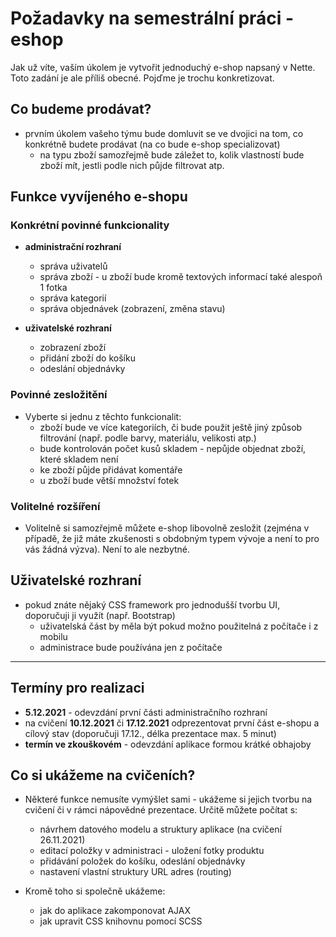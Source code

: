 # Požadavky na semestrální práci - eshop

Jak už víte, vaším úkolem je vytvořit jednoduchý e-shop napsaný v Nette. Toto zadání je ale příliš obecné. Pojďme je trochu konkretizovat.

## Co budeme prodávat?
- prvním úkolem vašeho týmu bude domluvit se ve dvojici na tom, co konkrétně budete prodávat (na co bude e-shop specializovat)
  - na typu zboží samozřejmě bude záležet to, kolik vlastností bude zboží mít, jestli podle nich půjde filtrovat atp.

## Funkce vyvíjeného e-shopu
### Konkrétní povinné funkcionality
- **administrační rozhraní**
  - správa uživatelů
  - správa zboží - u zboží bude kromě textových informací také alespoň 1 fotka
  - správa kategorií
  - správa objednávek (zobrazení, změna stavu)
  
- **uživatelské rozhraní**
  - zobrazení zboží
  - přidání zboží do košíku
  - odeslání objednávky
  
### Povinné zesložitění
- Vyberte si jednu z těchto funkcionalit:
  - zboží bude ve více kategoriích, či bude použit ještě jiný způsob filtrování (např. podle barvy, materiálu, velikosti atp.)
  - bude kontrolován počet kusů skladem - nepůjde objednat zboží, které skladem není
  - ke zboží půjde přidávat komentáře
  - u zboží bude větší množství fotek

### Volitelné rozšíření
- Volitelně si samozřejmě můžete e-shop libovolně zesložit (zejména v případě, že již máte zkušenosti s obdobným typem vývoje a není to pro vás žádná výzva). Není to ale nezbytné.

## Uživatelské rozhraní
- pokud znáte nějaký CSS framework pro jednodušší tvorbu UI, doporučuji ji využít (např. Bootstrap) 
  - uživatelská část by měla být pokud možno použitelná z počítače i z mobilu
  - administrace bude používána jen z počítače

---

## Termíny pro realizaci
- **5.12.2021** - odevzdání první části administračního rozhraní
- na cvičení **10.12.2021** či **17.12.2021** odprezentovat první část e-shopu a cílový stav (doporučuji 17.12., délka prezentace max. 5 minut)
- **termín ve zkouškovém** - odevzdání aplikace formou krátké obhajoby

## Co si ukážeme na cvičeních?
- Některé funkce nemusíte vymýšlet sami - ukážeme si jejich tvorbu na cvičení či v rámci nápovědné prezentace. Určitě můžete počítat s:
  - návrhem datového modelu a struktury aplikace (na cvičení 26.11.2021)
  - editací položky v administraci - uložení fotky produktu
  - přidávání položek do košíku, odeslání objednávky
  - nastavení vlastní struktury URL adres (routing)

- Kromě toho si společně ukážeme:
  - jak do aplikace zakomponovat AJAX
  - jak upravit CSS knihovnu pomocí SCSS
